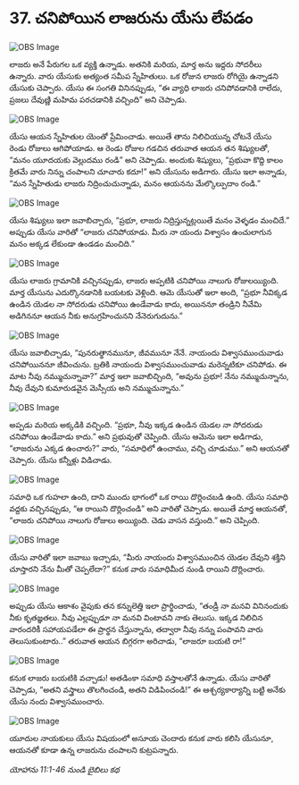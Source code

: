 # 37. చనిపోయిన లాజరును యేసు లేపడం

![OBS Image](https://cdn.door43.org/obs/jpg/360px/obs-en-37-01.jpg)

లాజరు అనే పేరుగల ఒక వ్యక్తి ఉన్నాడు. అతనికి మరియ, మార్త అను ఇద్దరు సోదరీలు ఉన్నారు. వారు యేసుకు అత్యంత సమీప స్నేహితులు. ఒక రోజున లాజరు రోగియై ఉన్నాడని యేసుకు చెప్పారు. యేసు ఈ సంగతి వినినప్పుడు, “ఈ వ్యాధి లాజరు చనిపోవడానికి రాలేదు, ప్రజలు దేవుణ్ణి మహిమ పరచడానికి వచ్చింది” అని చెప్పాడు.

![OBS Image](https://cdn.door43.org/obs/jpg/360px/obs-en-37-02.jpg)

యేసు ఆయన స్నేహితుల యెంతో ప్రేమించాడు. అయితే తాను నిలిచియున్న చోటనే యేసు రెండు రోజులు ఆగిపోయాడు. ఆ రెండు రోజుల గడచిన తరువాత ఆయన తన శిష్యులతో, “మనం యూదయకు వెల్లుదము రండి” అని చెప్పాడు. అందుకు శిష్యులు, “ప్రభువా కొద్ది కాలం క్రితమే వారు నిన్ను చంపాలని చూచారు కదూ!” అని యేసును అడిగారు. యేసు ఇలా అన్నాడు, “మన స్నేహితుడు లాజరు నిద్రించుచున్నాడు, మనం ఆయనను మేల్కొల్పుదాం రండి.”

![OBS Image](https://cdn.door43.org/obs/jpg/360px/obs-en-37-03.jpg)

యేసు శిష్యులు ఇలా జవాబిచ్చారు, “ప్రభూ, లాజరు నిద్రిస్తున్నట్లయితే మనం వెళ్ళడం మంచిదే.” అప్పుడు యేసు వారితో “లాజరు చనిపోయాడు. మీరు నా యందు విశ్వాసం ఉంచులాగున మనం అక్కడ లేకుండా ఉండడం మంచిది.”

![OBS Image](https://cdn.door43.org/obs/jpg/360px/obs-en-37-04.jpg)

యేసు లాజరు గ్రామానికి వచ్చినప్పుడు, లాజరు అప్పటికి చనిపోయి నాలుగు రోజులయ్యింది. మార్త యేసును ఎదుర్కొనడానికి బయటకు వెళ్లింది. ఆమె యేసుతో ఇలా అంది, “ప్రభూ నీవిక్కడ ఉండిన యెడల నా సోదరుడు చనిపోయి ఉండేవాడు కాదు, అయిననూ తండ్రిని నీవేమి అడిగిననూ ఆయన నీకు అనుగ్రహించునని నేనెరుగుదును.”

![OBS Image](https://cdn.door43.org/obs/jpg/360px/obs-en-37-05.jpg)

యేసు జవాబిచ్చాడు, “పునరుత్థానమునూ, జీవమునూ నేనే. నాయందు విశ్వాసముంచువాడు చనిపోయిననూ జీవించును. బ్రతికి నాయందు విశ్వాసముంచువాడు మరెన్నటికూ చనిపోడు. ఈ మాట నీవు నమ్ముచున్నావా?” మార్త ఇలా జవాబిచ్చింది, “అవును ప్రభూ! నేను నమ్ముచున్నాను, నీవు దేవుని కుమారుడవైన మెస్సీయ అని నమ్ముచున్నాను.”

![OBS Image](https://cdn.door43.org/obs/jpg/360px/obs-en-37-06.jpg)

అప్పడు మరియ అక్కడికి వచ్చింది. “ప్రభూ, నీవు ఇక్కడ ఉండిన యెడల నా సోదరుడు చనిపోయి ఉండేవాడు కాదు.” అని ప్రభువుతో చెప్పింది.  యేసు ఆమెను ఇలా అడిగాడు, “లాజరును ఎక్కడ ఉంచారు?” వారు, “సమాధిలో ఉంచాము, వచ్చి చూడుము.” అని ఆయనతో చెప్పారు. యేసు కన్నీళ్లు విడిచాడు.

![OBS Image](https://cdn.door43.org/obs/jpg/360px/obs-en-37-07.jpg)

సమాధి ఒక గుహలా ఉంది, దాని ముందు భాగంలో ఒక రాయి దొర్లించబడి ఉంది. యేసు సమాధి వద్దకు వచ్చినప్పుడు, “ఆ రాయిని దొర్లించండి” అని వారితో చెప్పాడు. అయితే మార్త ఆయనతో, “లాజరు చనిపోయి నాలుగు రోజులు అయ్యింది. చెడు వాసన వస్తుంది.” అని చెప్పింది. 

![OBS Image](https://cdn.door43.org/obs/jpg/360px/obs-en-37-08.jpg)

యేసు వారితో ఇలా జవాబు ఇచ్చాడు, “మీరు నాయందు విశ్వాసముంచిన యెడల దేవుని శక్తిని చూస్తారని నేను మీతో చెప్పలేదా?” కనుక వారు సమాధిమీద నుండి రాయిని దొర్లించారు.

![OBS Image](https://cdn.door43.org/obs/jpg/360px/obs-en-37-09.jpg)

అప్పుడు యేసు ఆకాశం వైపుకు తన కన్నులెత్తి ఇలా ప్రార్థించాడు, “తండ్రీ నా మనవి వినినందుకు నీకు కృతజ్ఞతలు. నీవు ఎల్లప్పుడూ నా మనవి వింటావని నాకు తెలుసు. ఇక్కడ నిలిచిన వారందరికీ సహాయపడేలా ఈ ప్రార్థన చేస్తున్నాను, తద్వారా నీవు నన్ను పంపావని వారు తెలుసుకుంటారు..” తరువాత ఆయన బిగ్గరగా అరిచాడు, “లాజరూ బయటి రా!”

![OBS Image](https://cdn.door43.org/obs/jpg/360px/obs-en-37-10.jpg)

కనుక లాజరు బయటికి వచ్చాడు! అతడింకా సమాధి వస్తాలతోనే ఉన్నాడు. యేసు వారితో చెప్పాడు, “అతని వస్త్రాలు తొలగించండి, అతని విడిపించండి!” ఈ ఆశ్చర్యకార్యాన్ని బట్టి అనేకు యేసు నందు విశ్వాసముంచారు.

![OBS Image](https://cdn.door43.org/obs/jpg/360px/obs-en-37-11.jpg)

యూదుల నాయకులు యేసు విషయంలో అసూయ చెందారు కనుక వారు కలిసి యేసునూ, ఆయనతో కూడా ఉన్న లాజరును చంపాలని కుట్రపన్నారు.

_యోహాను 11:1-46 నుండి బైబిలు కథ_

